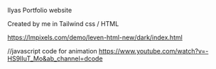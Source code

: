 Ilyas Portfolio website

Created by me in Tailwind css / HTML

https://lmpixels.com/demo/leven-html-new/dark/index.html

//javascript code for animation
https://www.youtube.com/watch?v=-HS9IIuT_Mo&ab_channel=dcode

